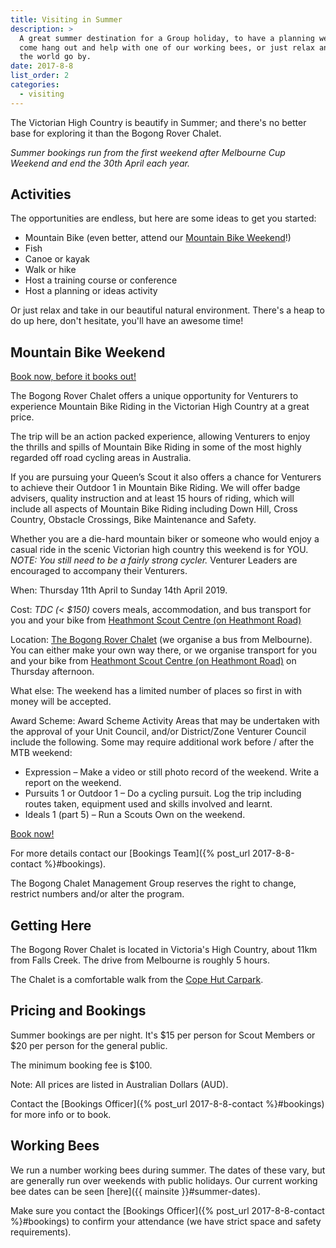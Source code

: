 ```yaml
---
title: Visiting in Summer
description: >
  A great summer destination for a Group holiday, to have a planning weekend, to
  come hang out and help with one of our working bees, or just relax and watch
  the world go by.
date: 2017-8-8
list_order: 2
categories:
  - visiting
---
```


The Victorian High Country is beautify in Summer; and there's no better base for
exploring it than the Bogong Rover Chalet.

*Summer bookings run from the first weekend after Melbourne Cup Weekend and end
the 30th April each year.*

## Activities

The opportunities are endless, but here are some ideas to get you started:

- Mountain Bike (even better, attend our [Mountain Bike
  Weekend](#mountain-bike-weekend)!)
- Fish
- Canoe or kayak
- Walk or hike
- Host a training course or conference
- Host a planning or ideas activity

Or just relax and take in our beautiful natural environment.  There's a heap to
do up here, don't hesitate, you'll have an awesome time!

## Mountain Bike Weekend

[Book now, before it books out!](https://www.trybooking.com/BAKRW)

The Bogong Rover Chalet offers a unique opportunity for Venturers to experience
Mountain Bike Riding in the Victorian High Country at a great price.


The trip will be an action packed experience, allowing Venturers to enjoy the
thrills and spills of Mountain Bike Riding in some of the most highly regarded
off road cycling areas in Australia.

If you are pursuing your Queen’s Scout it also offers a chance for Venturers to
achieve their Outdoor 1 in Mountain Bike Riding. We will offer badge advisers,
quality instruction and at least 15 hours of riding, which will include all
aspects of Mountain Bike Riding including Down Hill, Cross Country, Obstacle
Crossings, Bike Maintenance and Safety.

Whether you are a die-hard mountain biker or someone who would enjoy a casual
ride in the scenic Victorian high country this weekend is for YOU. _NOTE: You still need to be a fairly strong cycler._ Venturer Leaders are encouraged to accompany their Venturers.


When: Thursday 11th April to Sunday 14th April 2019.

Cost: _TDC (< $150)_ covers meals, accommodation, and bus transport for you and your bike from [Heathmont Scout Centre (on Heathmont Road)](https://www.google.com.au/maps/place/Heathmont+Scout+Centre/@-37.8267464,145.2410067,17z/data=!3m1!4b1!4m5!3m4!1s0x6ad63bc6bcd27547:0xb01ec27ce45bfd9b!8m2!3d-37.8267464!4d145.2432007)

Location: [The Bogong Rover Chalet](#getting-here) (we organise a bus from
Melbourne). You can either make your own way there, or we organise transport for you and your bike from [Heathmont Scout Centre (on Heathmont Road)](https://www.google.com.au/maps/place/Heathmont+Scout+Centre/@-37.8267464,145.2410067,17z/data=!3m1!4b1!4m5!3m4!1s0x6ad63bc6bcd27547:0xb01ec27ce45bfd9b!8m2!3d-37.8267464!4d145.2432007) on Thursday afternoon.

What else: The weekend has a limited number of places so first in with money
will be accepted.

Award Scheme: Award Scheme Activity Areas that may be undertaken with the
approval of your Unit Council, and/or District/Zone Venturer Council include the
following. Some may require additional work before / after the MTB weekend:

- Expression – Make a video or still photo record of the weekend. Write a report
  on the weekend.
- Pursuits 1 or Outdoor 1 – Do a cycling pursuit. Log the trip including routes
  taken, equipment used and skills involved and learnt.
- Ideals 1 (part 5) – Run a Scouts Own on the weekend.

[Book now!](https://www.trybooking.com/BAKRW)

For more details contact our [Bookings Team]({% post_url 2017-8-8-contact
%}#bookings).

The Bogong Chalet Management Group reserves the right to change, restrict
numbers and/or alter the program.

## Getting Here

The Bogong Rover Chalet is located in Victoria's High Country, about 11km from
Falls Creek. The drive from Melbourne is roughly 5 hours.

The Chalet is a comfortable walk from the [Cope Hut Carpark](https://www.google.com.au/maps/dir/Bogong+chalet+car+park/Bogong+Rover+Chalet,+Nelse,+Victoria/@-36.9057949,147.2963949,16z/data=!4m8!4m7!1m2!1m1!1s0x0:0x5c7e07098a6b0fbd!1m2!1m1!1s0x6b2447ea5e2780c1:0xd9d7ac523322deeb!3e2).

## Pricing and Bookings

Summer bookings are per night. It's $15 per person for Scout Members or $20 per
person for the general public.

The minimum booking fee is $100.

Note: All prices are listed in Australian Dollars (AUD).

Contact the [Bookings Officer]({% post_url 2017-8-8-contact %}#bookings) for
more info or to book.

## Working Bees

We run a number working bees during summer. The dates of these vary, but are
generally run over weekends with public holidays. Our current working bee dates
can be seen [here]({{ mainsite }}#summer-dates).

Make sure you contact the [Bookings Officer]({% post_url 2017-8-8-contact
%}#bookings) to confirm your attendance (we have strict space and safety
requirements).

